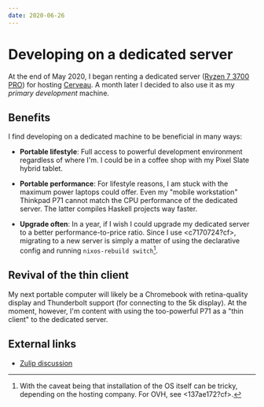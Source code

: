 ```yaml
---
date: 2020-06-26
---
```


# Developing on a dedicated server


At the end of May 2020, I began renting a dedicated server ([Ryzen 7 3700 PRO](https://www.ovh.com/ca/en/dedicated-servers/infra/infra-limited-edition-2/)) for hosting [Cerveau](https://neuron.zettel.page/041726b3.html). A month later I decided to also use it as my *primary development* machine.

## Benefits

I find developing on a dedicated machine to be beneficial in many ways:

* **Portable lifestyle**: Full access to powerful development environment regardless of where I'm. I could be in a coffee shop with my Pixel Slate hybrid tablet.

* **Portable performance**: For lifestyle reasons, I am stuck with the maximum power laptops could offer. Even my "mobile workstation" Thinkpad P71 cannot match the CPU performance of the dedicated server. The latter compiles Haskell projects way faster.

* **Upgrade often**: In a year, if I wish I could upgrade my dedicated server to a better performance-to-price ratio. Since I use <c7170724?cf>, migrating to a new server is simply a matter of using the declarative config and running `nixos-rebuild switch`[^install].

## Revival of the thin client

My next portable computer will likely be a Chromebook with retina-quality display and Thunderbolt support (for connecting to the 5k display). At the moment, however, I'm content with using the too-powerful P71 as a "thin client" to the dedicated server.

## External links

* [Zulip discussion](https://funprog.srid.ca/haskell/developing-on-dedicated-server.html)

[^install]: With the caveat being that installation of the OS itself can be tricky, depending on the hosting company. For OVH, see <137ae172?cf>.